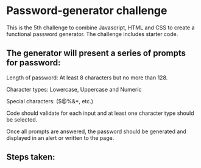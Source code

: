 # Password-generator challenge

This is the 5th challenge to combine Javascript, HTML and CSS to create a functional password generator.
The challenge includes starter code.


## The generator will present a series of prompts for password:

Length of password: At least 8 characters but no more than 128.

Character types: Lowercase, Uppercase and Numeric

Special characters: ($@%&*, etc.)

Code should validate for each input and at least one character type should be selected.

Once all prompts are answered, the password should be generated and displayed in an alert or written to the page.


## Steps taken: